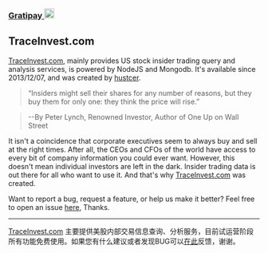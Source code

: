 
### [Gratipay <img height="20px" src="https://raw.githubusercontent.com/gratipay/gratipay.com/master/www/assets/%25version/gratipay.opengraph.png" style="max-width:100%;">](https://gratipay.com/hustcer/)

## TraceInvest.com

[TraceInvest.com](https://traceinvest.com), mainly provides US stock insider trading query and analysis services, is powered by NodeJS and Mongodb.
It's available since 2013/12/07, and was created by [hustcer](https://github.com/hustcer).

> “Insiders might sell their shares for any number of reasons, but they buy them for only one: they think the price will rise.”

> --By Peter Lynch, Renowned Investor, Author of One Up on Wall Street

It isn't a coincidence that corporate executives seem to always buy and sell at the right times. After all, the CEOs and CFOs of the world have access to every bit of company information you could ever want. However, this doesn't mean individual investors are left in the dark. Insider trading data is out there for all who want to use it. And that's why [TraceInvest.com](https://traceinvest.com) was created.

Want to report a bug, request a feature, or help us make it better? Feel free to open an issue [here](https://github.com/hustcer/traceinvest.com/issues/new), Thanks.

-----

[TraceInvest.com](https://traceinvest.com) 主要提供美股内部交易信息查询、分析服务，目前试运营阶段所有功能免费使用。如果您有什么建议或者发现BUG可以[在此](https://github.com/hustcer/traceinvest.com/issues/new)反馈，谢谢。

